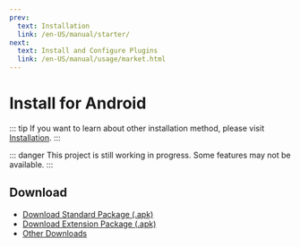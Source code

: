 ```yaml
---
prev:
  text: Installation
  link: /en-US/manual/starter/
next:
  text: Install and Configure Plugins
  link: /en-US/manual/usage/market.html
---
```


# Install for Android

::: tip
If you want to learn about other installation method, please visit [Installation](./index.md).
:::

::: danger
This project is still working in progress. Some features may not be available.
:::

## Download

- [Download Standard Package (.apk)](https://k.ilharp.cc/android-lite.apk)
- [Download Extension Package (.apk)](https://k.ilharp.cc/android-full.apk)
- [Other Downloads](https://github.com/koishijs/koishi-android/releases)

